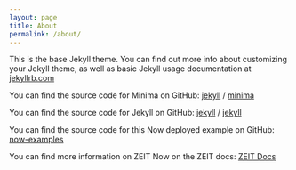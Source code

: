 ```yaml
---
layout: page
title: About
permalink: /about/
---
```


This is the base Jekyll theme. You can find out more info about customizing your Jekyll theme, as well as basic Jekyll usage documentation at [jekyllrb.com](https://jekyllrb.com/)

You can find the source code for Minima on GitHub:
[jekyll][jekyll-organization] /
[minima](https://github.com/jekyll/minima)

You can find the source code for Jekyll on GitHub:
[jekyll][jekyll-organization] /
[jekyll](https://github.com/jekyll/jekyll)

You can find the source code for this Now deployed example on GitHub:
[now-examples](https://github.com/zeit/now-examples)

You can find more information on ZEIT Now on the ZEIT docs:
[ZEIT Docs](https://zeit.co/docs)


[jekyll-organization]: https://github.com/jekyll

